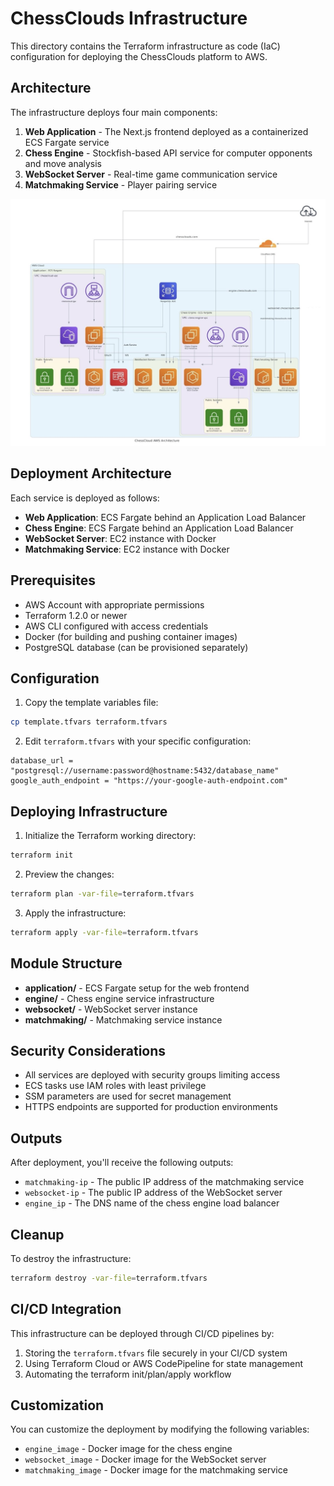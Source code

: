# ChessClouds Infrastructure

This directory contains the Terraform infrastructure as code (IaC) configuration for deploying the ChessClouds platform to AWS.

## Architecture

The infrastructure deploys four main components:

1. **Web Application** - The Next.js frontend deployed as a containerized ECS Fargate service
2. **Chess Engine** - Stockfish-based API service for computer opponents and move analysis
3. **WebSocket Server** - Real-time game communication service
4. **Matchmaking Service** - Player pairing service

![Infrastructure Overview](../resources/overview-arch.jpg)

## Deployment Architecture

Each service is deployed as follows:

- **Web Application**: ECS Fargate behind an Application Load Balancer
- **Chess Engine**: ECS Fargate behind an Application Load Balancer
- **WebSocket Server**: EC2 instance with Docker
- **Matchmaking Service**: EC2 instance with Docker

## Prerequisites

- AWS Account with appropriate permissions
- Terraform 1.2.0 or newer
- AWS CLI configured with access credentials
- Docker (for building and pushing container images)
- PostgreSQL database (can be provisioned separately)

## Configuration

1. Copy the template variables file:

```bash
cp template.tfvars terraform.tfvars
```

2. Edit `terraform.tfvars` with your specific configuration:

```hcl
database_url = "postgresql://username:password@hostname:5432/database_name"
google_auth_endpoint = "https://your-google-auth-endpoint.com"
```

## Deploying Infrastructure

1. Initialize the Terraform working directory:

```bash
terraform init
```

2. Preview the changes:

```bash
terraform plan -var-file=terraform.tfvars
```

3. Apply the infrastructure:

```bash
terraform apply -var-file=terraform.tfvars
```

## Module Structure

- **application/** - ECS Fargate setup for the web frontend
- **engine/** - Chess engine service infrastructure
- **websocket/** - WebSocket server instance
- **matchmaking/** - Matchmaking service instance

## Security Considerations

- All services are deployed with security groups limiting access
- ECS tasks use IAM roles with least privilege
- SSM parameters are used for secret management
- HTTPS endpoints are supported for production environments

## Outputs

After deployment, you'll receive the following outputs:

- `matchmaking-ip` - The public IP address of the matchmaking service
- `websocket-ip` - The public IP address of the WebSocket server
- `engine_ip` - The DNS name of the chess engine load balancer

## Cleanup

To destroy the infrastructure:

```bash
terraform destroy -var-file=terraform.tfvars
```

## CI/CD Integration

This infrastructure can be deployed through CI/CD pipelines by:

1. Storing the `terraform.tfvars` file securely in your CI/CD system
2. Using Terraform Cloud or AWS CodePipeline for state management
3. Automating the terraform init/plan/apply workflow

## Customization

You can customize the deployment by modifying the following variables:

- `engine_image` - Docker image for the chess engine
- `websocket_image` - Docker image for the WebSocket server
- `matchmaking_image` - Docker image for the matchmaking service